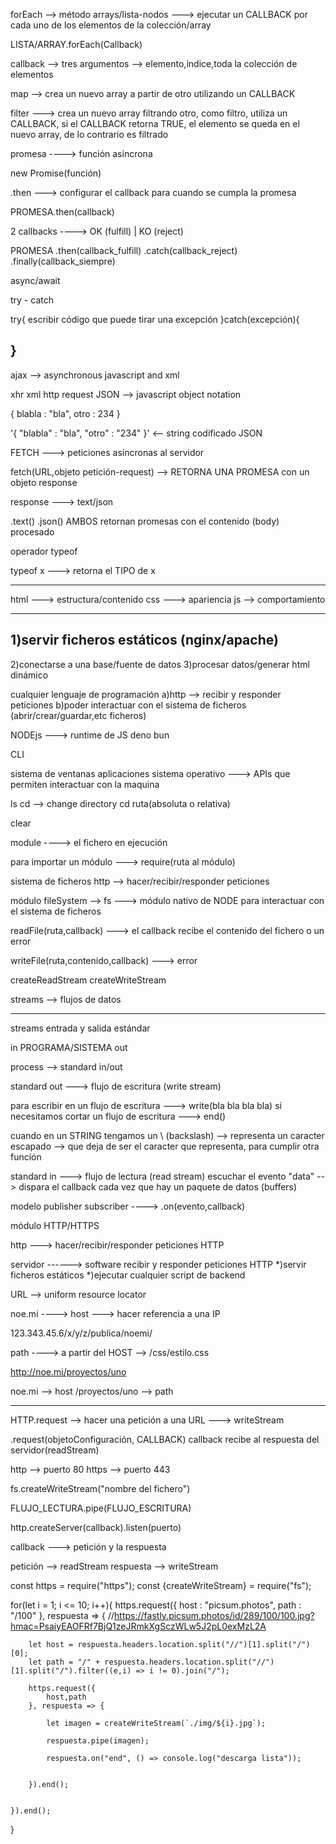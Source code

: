 forEach --> método arrays/lista-nodos ---> ejecutar un CALLBACK por cada uno de los elementos de la colección/array

LISTA/ARRAY.forEach(Callback)

callback --> tres argumentos --> elemento,índice,toda la colección de elementos 

map --> crea un nuevo array a partir de otro utilizando un CALLBACK 

filter ---> crea un nuevo array filtrando otro, como filtro, utiliza un CALLBACK, si el CALLBACK retorna TRUE, el elemento se queda en el nuevo array, de lo contrario es filtrado 


promesa ----> función asíncrona

new Promise(función)

.then ---> configurar el callback para cuando se cumpla la promesa 

PROMESA.then(callback)

2 callbacks ----> OK (fulfill) | KO (reject)

PROMESA
.then(callback_fulfill)
.catch(callback_reject)
.finally(callback_siempre)


async/await

try - catch

try{
    escribir código que puede tirar una excepción
}catch(excepción){

}
------------------------

ajax --> asynchronous javascript and xml

xhr xml http request 
JSON --> javascript object notation

{
    blabla : "bla",
    otro : 234
}

'{ "blabla" : "bla", "otro" : "234" }' <-- string codificado JSON



FETCH ---> peticiones asíncronas al servidor

fetch(URL,objeto petición-request) --> RETORNA UNA PROMESA con un objeto response

response ---> text/json 

.text()
.json()
AMBOS retornan promesas con el contenido (body) procesado


operador typeof

typeof x ---> retorna el TIPO de x

--------------------------------------

html ---> estructura/contenido
css ---> apariencia
js --> comportamiento

------------------------

1)servir ficheros estáticos (nginx/apache)
----------
2)conectarse a una base/fuente de datos
3)procesar datos/generar html dinámico

cualquier lenguaje de programación
a)http --> recibir y responder peticiones 
b)poder interactuar con el sistema de ficheros (abrir/crear/guardar,etc ficheros)


NODEjs ---> runtime de JS 
deno
bun 

CLI 

sistema de ventanas
aplicaciones
sistema operativo ---> APIs que permiten interactuar con la maquina

ls
cd --> change directory
cd ruta(absoluta o relativa)

clear


module ----> el fichero en ejecución

para importar un módulo ---> require(ruta al módulo)

sistema de ficheros
http --> hacer/recibir/responder peticiones



módulo fileSystem --> fs ---> módulo nativo de NODE para interactuar con el sistema de ficheros

readFile(ruta,callback) ---> el callback recibe el contenido del fichero o un error



writeFile(ruta,contenido,callback) ---> error 

createReadStream
createWriteStream


streams --> flujos de datos

---------------------
streams 
entrada y salida estándar

in PROGRAMA/SISTEMA out

process --> standard in/out 

standard out ---> flujo de escritura (write stream)

para escribir en un flujo de escritura ---> write(bla bla bla bla)
si necesitamos cortar un flujo de escritura ---> end()



cuando en un STRING tengamos un \ (backslash) --> representa un caracter escapado --> que deja de ser el caracter que representa, para cumplir otra función

standard in ---> flujo de lectura (read stream) 
escuchar el evento "data" --> dispara el callback cada vez que hay un paquete de datos (buffers)


modelo publisher subscriber ----> .on(evento,callback)

módulo HTTP/HTTPS

http ---> hacer/recibir/responder peticiones HTTP 


servidor ------> software recibir y responder peticiones HTTP
*)servir ficheros estáticos
*)ejecutar cualquier script de backend


URL --> uniform resource locator

noe.mi ----> host ---> hacer referencia a una IP

123.343.45.6/x/y/z/publica/noemi/

path ----> a partir del HOST --> /css/estilo.css 


http://noe.mi/proyectos/uno 

noe.mi --> host
/proyectos/uno --> path


---------------------------


HTTP.request --> hacer una petición a una URL ---> writeStream

.request(objetoConfiguración, CALLBACK)
callback recibe al respuesta del servidor(readStream)


http --> puerto 80
https --> puerto 443

fs.createWriteStream("nombre del fichero") 

FLUJO_LECTURA.pipe(FLUJO_ESCRITURA)

http.createServer(callback).listen(puerto)

callback ---> petición y la respuesta 

petición --> readStream 
respuesta --> writeStream

const https = require("https");
const {createWriteStream} = require("fs");


for(let i = 1; i <= 10; i++){
    https.request({
        host : "picsum.photos",
        path : "/100"
    }, respuesta => {
        //https://fastly.picsum.photos/id/289/100/100.jpg?hmac=PsaiyEAOFRf7BjQ1zeJRmkXgSczWLw5J2pL0exMzL2A

        let host = respuesta.headers.location.split("//")[1].split("/")[0];
        let path = "/" + respuesta.headers.location.split("//")[1].split("/").filter((e,i) => i != 0).join("/");

        https.request({
            host,path
        }, respuesta => {

            let imagen = createWriteStream(`./img/${i}.jpg`);

            respuesta.pipe(imagen);

            respuesta.on("end", () => console.log("descarga lista"));


        }).end();


    }).end();
}
